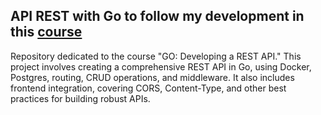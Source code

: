## API REST with Go to follow my development in this [course](https://cursos.alura.com.br/course/go-desenvolvendo-api-rest)
Repository dedicated to the course "GO: Developing a REST API." This project involves creating a comprehensive REST API in Go, using Docker, Postgres, routing, CRUD operations, and middleware. It also includes frontend integration, covering CORS, Content-Type, and other best practices for building robust APIs.
